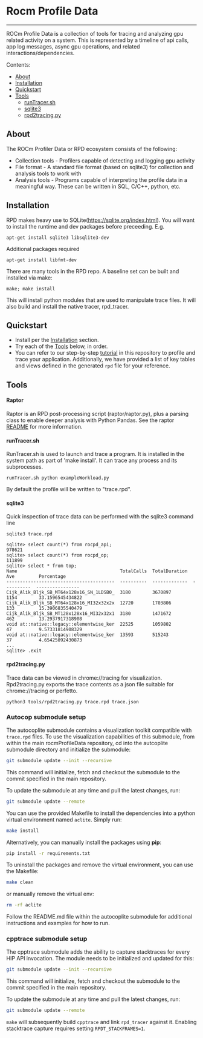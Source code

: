 # Rocm Profile Data

--------------------------------------------------------------------------------

ROCm Profile Data is a collection of tools for tracing and analyzing gpu related activity on a system.  This is represented by a timeline of api calls, app log messages, async gpu operations, and related interactions/dependencies.


Contents:
<!-- toc -->

- [About](#about)
- [Installation](#installation)
- [Quickstart](#quickstart)
- [Tools](#tools)
  - [runTracer.sh](#runtracer.sh)
  - [sqlite3](#sqlite3)
  - [rpd2tracing.py](#rpd2tracing.py)

<!-- tocstop -->


## About

The ROCm Profiler Data or RPD ecosystem consists of the following:
- Collection tools - Profilers capable of detecting and logging gpu activity
- File format - A standard file format (based on sqlite3) for collection and analysis tools to work with
- Analysis tools - Programs capable of interpreting the profile data in a meaningful way.  These can be written in SQL, C/C++, python, etc.


## Installation

RPD makes heavy use to SQLite(https://sqlite.org/index.html).  You will want to install the runtime and dev packages before preceeding.  E.g.
```
apt-get install sqlite3 libsqlite3-dev
```

Additional packages required
```
apt-get install libfmt-dev
```

There are many tools in the RPD repo.  A baseline set can be built and installed via make:
```
make; make install
```
This will install python modules that are used to manipulate trace files.
It will also build and install the native tracer, rpd_tracer.

## Quickstart

+ Install per the [Installation](#installation) section.
+ Try each of the [Tools](#tools) below, in order.
+ You can refer to our step-by-step [tutorial](examples/rocm-profile-data/README.md) in this repository to profile and trace your application. Additionally, we have provided a list of key tables and views defined in the generated `rpd` file for your reference.

## Tools

#### Raptor
Raptor is an RPD post-processing script (raptor/raptor.py), plus a parsing class to enable deeper analysis with Python Pandas.
See the raptor [README](raptor/README.md) for more information.

#### runTracer.sh
RunTracer.sh is used to launch and trace a program.  It is installed in the system path as part of 'make install'.  It can trace any process and its subprocesses.
```
runTracer.sh python exampleWorkload.py
```
By default the profile will be written to "trace.rpd".

#### sqlite3
Quick inspection of trace data can be performed with the sqlite3 command line
```
sqlite3 trace.rpd

sqlite> select count(*) from rocpd_api;
978621
sqlite> select count(*) from rocpd_op;
111899
sqlite> select * from top;
Name                                      TotalCalls  TotalDuration  Ave         Percentage
----------------------------------------  ----------  -------------  ----------  ----------------
Cijk_Alik_Bljk_SB_MT64x128x16_SN_1LDSB0_  3180        3670897        1154        33.1596545434822
Cijk_Alik_Bljk_SB_MT64x128x16_MI32x32x2x  12720       1703806        133         15.3906835540479
Cijk_Alik_Bljk_SB_MT128x128x16_MI32x32x1  3180        1471672        462         13.2937917318908
void at::native::legacy::elementwise_ker  22525       1059802        47          9.57331814908329
void at::native::legacy::elementwise_ker  13593       515243         37          4.65425092430873
...
sqlite> .exit

```

#### rpd2tracing.py
Trace data can be viewed in chrome://tracing for visualization.  Rpd2tracing.py exports the trace contents as a json file suitable for chrome://tracing or perfetto.
```
python3 tools/rpd2tracing.py trace.rpd trace.json
```
### Autocop submodule setup

The autocoplite submodule contains a visualization toolkit compatible with ```trace.rpd``` files. To use the visualization capabilities of this submodule, from within the main rocmProfileData repository, cd into the autcoplite submodule directory and initialize the submodule:

  ```sh
  git submodule update --init --recursive
  ```

This command will initialize, fetch and checkout the submodule to the commit specified in the main repository.

To update the submodule at any time and pull the latest changes, run:

  ```sh
  git submodule update --remote
  ```
You can use the provided Makefile to install the dependencies into a python virtual environment named ```aclite```. Simply run:

```sh
make install
```

Alternatively, you can manually install the packages using **pip**:

```sh
pip install -r requirements.txt
```

To uninstall the packages and remove the virtual environment, you can use the Makefile:

```sh
make clean
```

 or manually remove the virtual env:

 ```sh
 rm -rf aclite
```

Follow the README.md file within the autocoplite submodule for additional instructions and examples for how to run. 

### cpptrace submodule setup

The cpptrace submodule adds the ability to capture stacktraces for every HIP API invocation. The module needs to be initialized and updated for this:
```sh
git submodule update --init --recursive
```

This command will initialize, fetch and checkout the submodule to the commit specified in the main repository.

To update the submodule at any time and pull the latest changes, run:

```sh
git submodule update --remote
```

`make` will subsequently build `cpptrace` and link `rpd_tracer` against it. Enabling stacktrace capture requires setting `RPDT_STACKFRAMES=1`.
